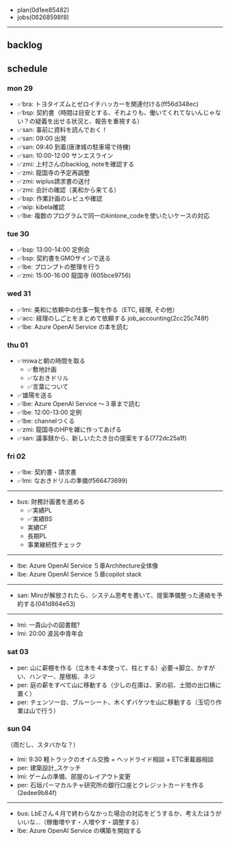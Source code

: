 
- plan(0d1ee85482)
- jobs(06268598f8)
---

## backlog

## schedule
### mon 29
- ✅bra: トヨタイズムとゼロイチハッカーを関連付ける(ff56d348ec)
- ✅bsp: 契約書（時間は目安とする、それよりも、働いてくれてないんじゃない？の疑義を出せる状況と、報告を重視する）
- ✅san: 事前に資料を読んでおく！
- ✅san: 09:00 出発
- ✅san: 09:40 到着(唐津城の駐車場で待機)
- ✅san: 10:00-12:00 サンエスライン
- ✅zmi: 上村さんのbacklog, noteを確認する
- ✅zmi: 龍国寺の予定再調整
- ✅zmi: wiplus請求書の送付
- ✅zmi: 会計の確認（美和から来てる）
- ✅bsp: 作業計画のレビュや確認
- ✅wip: kibela確認
- ✅lbe: 複数のプログラムで同一のkintone_codeを使いたいケースの対応

### tue 30
- ✅bsp: 13:00-14:00 定例会
- ✅bsp: 契約書をGMOサインで送る
- ✅lbe: プロンプトの整理を行う
- ✅zmi: 15:00-16:00 龍国寺 (605bce9756)

### wed 31
- ✅lmi: 美和に依頼中の仕事一覧を作る（ETC, 経理, その他）
- ✅acc: 経理のしごとをまとめて依頼する job_accounting(2cc25c748f)
- ✅lbe: Azure OpenAI Service の本を読む

### thu 01
- ✅miwaと朝の時間を取る
  - ✅敷地計画
  - ✅なおきドリル
  - ✅言葉について
- ✅雄陽を送る
- ✅lbe: Azure OpenAI Service 〜３章まで読む
- ✅lbe: 12:00-13:00 定例
- ✅lbe: channelつくる
- ✅zmi: 龍国寺のHPを雑に作ってあげる
- ✅san: 議事録から、新しいたたき台の提案をする(772dc25a1f)

### fri 02
- ✅lbe: 契約書・請求書
- ✅lmi: なおきドリルの準備(f566473699)
---
- bus: 財務計画書を進める
  - ✅実績PL
  - ✅実績BS
  - 実績CF
  - 長期PL
  - 事業継続性チェック
---
- lbe: Azure OpenAI Service ５章Architecture全体像
- lbe: Azure OpenAI Service ５章copilot stack
---
- san: Miroが解放されたら、システム思考を書いて、提案準備整った連絡を予約する(041d864e53)
---
- lmi: 一貴山小の図書館?
- lmi: 20:00 波呂中青年会

### sat 03
- per: 山に薪棚を作る（立木を４本使って、柱とする）必要→脚立、かすがい、ハンマー、屋根板、ネジ
- per: 庭の薪をすべて山に移動する（少しの在庫は、家の前、土間の出口横に置く）
- per: チェンソー台、ブルーシート、木くずバケツを山に移動する（玉切り作業は山で行う）

### sun 04
（雨だし、スタバかな？）
- lmi: 9:30 軽トラックのオイル交換 + ヘッドライド相談 + ETC車載器相談
- per: 建築設計_スケッチ
- lmi: ゲームの準備、部屋のレイアウト変更
- per: 石垣パーマカルチャ研究所の銀行口座とクレジットカードを作る(2edee9b84f)

---

- bus: LbEさん４月で終わらなかった場合の対応をどうするか、考えたほうがいいな...（稼働増やす・人増やす・調整する）
- lbe: Azure OpenAI Service の構築を開始する
